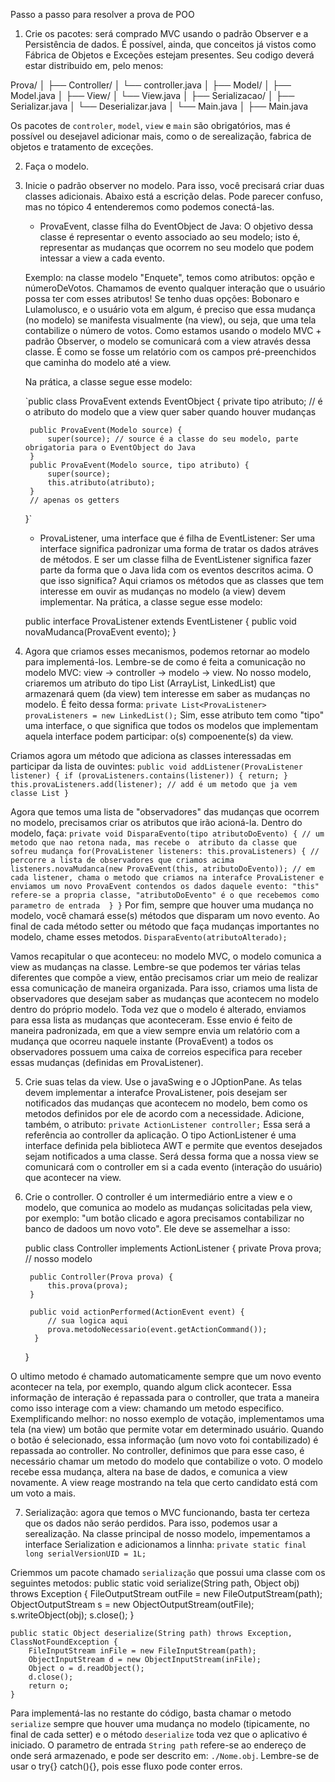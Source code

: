 Passo a passo para resolver a prova de POO

1. Crie os pacotes: será comprado MVC usando o padrão Observer e a Persistência de dados. É possível, ainda, que conceitos já vistos como Fábrica de Objetos e Exceções estejam presentes. Seu codigo deverá estar distribuido em, pelo menos:

Prova/
│
├── Controller/
│   └── controller.java
│
├── Model/
│   ├── Model.java
│
├── View/
│   └── View.java
│
├── Serializacao/
│   ├── Serializar.java
│   └── Deserializar.java
│
└── Main.java
│   ├── Main.java

Os pacotes de `controler`, `model`, `view` e `main` são obrigatórios, mas é possível ou desejavel adicionar mais, como o de serealização, fabrica de objetos e tratamento de exceções. 

2. Faça o modelo.

3. Inicie o padrão observer no modelo.
Para isso, você precisará criar duas classes adicionais. Abaixo está a escrição delas. Pode parecer confuso, mas no tópico 4 entenderemos como podemos conectá-las.
    - ProvaEvent, classe filha do EventObject de Java:
    O objetivo dessa classe é representar o evento associado ao seu modelo; isto é, representar as mudanças que ocorrem no seu modelo que podem intessar a view a cada evento.
    
    Exemplo: na classe modelo "Enquete", temos como atributos: opção e númeroDeVotos. Chamamos de evento qualquer interação que o usuário possa ter com esses atributos! Se tenho duas opções: Bobonaro e Lulamolusco, e o usuário vota em algum, é preciso que essa mudança (no modelo) se manifesta visualmente (na view), ou seja, que uma tela contabilize o número de votos. Como estamos usando o modelo MVC + padrão Observer, o modelo se comunicará com a view através dessa classe. É como se fosse um relatório com os campos pré-preenchidos que caminha do modelo até a view.

    Na prática, a classe segue esse modelo:

    `public class ProvaEvent extends EventObject {
        private tipo atributo; // é o atributo do modelo que a view quer saber quando houver mudanças

        public ProvaEvent(Modelo source) {
            super(source); // source é a classe do seu modelo, parte obrigatoria para o EventObject do Java
        }
        public ProvaEvent(Modelo source, tipo atributo) {
            super(source);
            this.atributo(atributo);
        }
        // apenas os getters 
    }`

    - ProvaListener, uma interface que é filha de EventListener:
    Ser uma interface significa padronizar uma forma de tratar os dados atráves de métodos. E ser um classe filha de EventListener significa fazer parte da forma que o Java lida com os eventos descritos acima. O que isso significa? Aqui criamos os métodos que as classes que tem interesse em ouvir as mudanças no modelo (a view) devem implementar.
    Na prática, a classe segue esse modelo:

    public interface ProvaListener extends EventListener {
        public void novaMudanca(ProvaEvent evento);
    }

4. Agora que criamos esses mecanismos, podemos retornar ao modelo para implementá-los. Lembre-se de como é feita a comunicação no modelo MVC: view -> controller -> modelo -> view. No nosso modelo, criaremos um atributo do tipo List (ArrayList, LinkedList) que armazenará quem (da view) tem interesse em saber as mudanças no modelo. É feito dessa forma:
    `private List<ProvaListener> provaListeners = new LinkedList();`
    Sim, esse atributo tem como "tipo" uma interface, o que significa que todos os modelos que implementam aquela interface podem participar: o(s) compoenente(s) da view.

Criamos agora um método que adiciona as classes interessadas em participar da lista de ouvintes:
    `public void addListener(ProvaListener listener) {
        if (provaListeners.contains(listener)) {
            return;
        }
        this.provaListeners.add(listener); // add é um metodo que ja vem classe List
    }`

Agora que temos uma lista de "observadores" das mudanças que ocorrem no modelo, precisamos criar os atributos que irão acioná-la. Dentro do modelo, faça:
    `private void DisparaEvento(tipo atributoDoEvento) { // um metodo que nao retona nada, mas recebe o 
                                                            atributo da classe que sofreu mudança
        for(ProvaListener listeners: this.provaListeners) { // percorre a lista de observadores que criamos acima
            listeners.novaMudanca(new ProvaEvent(this, atributoDoEvento)); // em cada listener, chama o metodo que criamos na interafce ProvaListener e enviamos um novo ProvaEvent contendos os dados daquele evento: "this" refere-se a propria classe, "atributoDoEvento" é o que recebemos como parametro de entrada 
        }
    }`
Por fim, sempre que houver uma mudança no modelo, você chamará esse(s) métodos que disparam um novo evento. Ao final de cada método setter ou método que faça mudanças importantes no modelo, chame esses metodos. 
    `DisparaEvento(atributoAlterado);`

Vamos recapitular o que aconteceu: no modelo MVC, o modelo comunica a view as mudanças na classe. Lembre-se que podemos ter várias telas diferentes que compõe a view, então precisamos criar um meio de realizar essa comunicação de maneira organizada.
Para isso, criamos uma lista de observadores que desejam saber as mudanças que acontecem no modelo dentro do próprio modelo. Toda vez que o modelo é alterado, enviamos para essa lista as mudanças que aconteceram. Esse envio é feito de maneira padronizada, em que a view sempre envia um relatório com a mudança que ocorreu naquele instante (ProvaEvent) a todos os observadores possuem uma caixa de correios especifica para receber essas mudanças (definidas em ProvaListener).

5. Crie suas telas da view. Use o javaSwing e o JOptionPane. As telas devem implementar a interafce ProvaListener, pois desejam ser notificados das mudanças que acontecem no modelo, bem como os metodos definidos por ele de acordo com a necessidade. Adicione, também, o atributo:
    `private ActionListener controller;`
    Essa será a referência ao controller da aplicação. O tipo ActionListener é uma interface definida pela biblioteca AWT e permite que eventos desejados sejam notificados a uma classe. Será dessa forma que a nossa view se comunicará com o controller em si a cada evento (interação do usuário) que acontecer na view.

6. Crie o controller. O controller é um intermediário entre a view e o modelo, que comunica ao modelo as mudanças solicitadas pela view, por exemplo: "um botão clicado e agora precisamos contabilizar no banco de dadoos um novo voto". Ele deve se assemelhar a isso:
    
    public class Controller implements ActionListener {
        private Prova prova; // nosso modelo

        public Controller(Prova prova) {
            this.prova(prova);
        }

        public void actionPerformed(ActionEvent event) {
            // sua logica aqui
            prova.metodoNecessario(event.getActionCommand());
         }
    }

O ultimo metodo é chamado automaticamente sempre que um novo evento acontecer na tela, por exemplo, quando algum click acontecer. Essa informação de interação é repassada para o controller, que trata a maneira como isso interage com a view: chamando um metodo especifico. 
Exemplificando melhor: no nosso exemplo de votação, implementamos uma tela (na view) um botão que permite votar em determinado usuário. Quando o botão é selecionado, essa informação (um novo voto foi contabilizado) é repassada ao controller. No controller, definimos que para esse caso, é necessário chamar um metodo do modelo que contabilize o voto. O modelo recebe essa mudança, altera na base de dados, e comunica a view novamente. A view reage mostrando na tela que certo candidato está com um voto a mais.

7. Serialização: agora que temos o MVC funcionando, basta ter certeza que os dados não seráo perdidos. Para isso, podemos usar a serealização. Na classe principal de nosso modelo, impementamos a interface Serialization e adicionamos a linnha:
    `private static final long serialVersionUID = 1L;`

Criemmos um pacote chamado `serialização` que possui uma classe com os seguintes metodos: 
    public static void serialize(String path, Object obj) throws Exception {
		FileOutputStream outFile = new FileOutputStream(path);
		ObjectOutputStream s = new ObjectOutputStream(outFile);
		s.writeObject(obj);
		s.close();
	}

    public static Object deserialize(String path) throws Exception, ClassNotFoundException {
		FileInputStream inFile = new FileInputStream(path);
		ObjectInputStream d = new ObjectInputStream(inFile);
		Object o = d.readObject();
		d.close();
		return o;
    } 

Para implementá-las no restante do código, basta chamar o metodo `serialize` sempre que houver uma mudança no modelo (tipicamente, no final de cada setter) e o método `deserialize` toda vez que o aplicativo é iniciado. 
O parametro de entrada `String path` refere-se ao endereço de onde será armazenado, e pode ser descrito em: `./Nome.obj`. Lembre-se de usar o try{} catch(){}, pois esse fluxo pode conter erros.